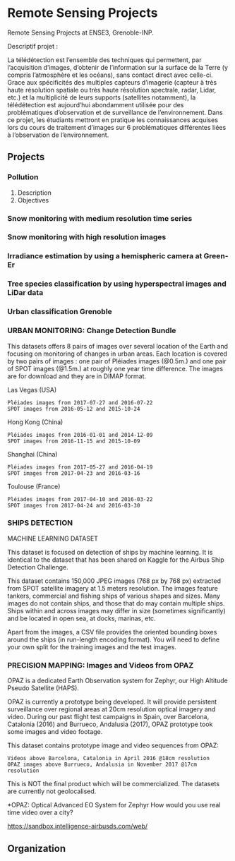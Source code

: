 # Remote Sensing Projects

Remote Sensing Projects at ENSE3, Grenoble-INP.

Descriptif projet : 

La télédétection est l’ensemble des techniques qui permettent, par l’acquisition d’images, d’obtenir de l’information sur la surface de la Terre (y compris l’atmosphère et les océans), sans contact direct avec celle-ci. Grace aux spécificités des multiples capteurs d’imagerie (capteur à très haute résolution spatiale ou très haute résolution spectrale, radar, Lidar, etc.) et la multiplicité́ de leurs supports (satellites notamment), la télédétection est aujourd’hui abondamment utilisée pour des problématiques d’observation et de surveillance de l’environnement. 
Dans ce projet, les étudiants mettront en pratique les connaissances acquises lors du cours de traitement d’images sur 6 problématiques différentes liées à l’observation de l’environnement.

## Projects

### Pollution
1. Description
2. Objectives

### Snow monitoring with medium resolution time series

### Snow monitoring with high resolution images

### Irradiance estimation by using a hemispheric camera at Green-Er

### Tree species classification by using hyperspectral images and LiDar data

### Urban classification Grenoble

### URBAN MONITORING: Change Detection Bundle

This datasets offers 8 pairs of images over several location of the Earth and focusing on monitoring of changes in urban areas. Each location is covered by two pairs of images : one pair of Pléiades images (@0.5m.) and one pair of SPOT images (@1.5m.) at roughly one year time difference. The images are for download and they are in DIMAP format. 
 
Las Vegas (USA)

    Pléiades images from 2017-07-27 and 2016-07-22
    SPOT images from 2016-05-12 and 2015-10-24

Hong Kong (China)

    Pléiades images from 2016-01-01 and 2014-12-09
    SPOT images from 2016-11-15 and 2015-10-09

Shanghai (China)

    Pléiades images from 2017-05-27 and 2016-04-19
    SPOT images from 2017-04-23 and 2016-03-16

Toulouse (France)

    Pléiades images from 2017-04-10 and 2016-03-22
    SPOT images from 2017-04-24 and 2016-03-30



### SHIPS DETECTION
MACHINE LEARNING DATASET


This dataset is focused on detection of ships by machine learning. It is identical to the dataset that has been shared on Kaggle for the Airbus Ship Detection Challenge.

This dataset contains 150,000 JPEG images (768 px by 768 px) extracted from SPOT satellite imagery at 1.5 meters resolution. The images feature tankers, commercial and fishing ships of various shapes and sizes. Many images do not contain ships, and those that do may contain multiple ships. Ships within and across images may differ in size (sometimes significantly) and be located in open sea, at docks, marinas, etc.

Apart from the images, a CSV file provides the oriented bounding boxes around the ships (in run-length encoding format). You will need to define your own split for the training images and the test images.

### PRECISION MAPPING: Images and Videos from OPAZ

OPAZ is a dedicated Earth Observation system for Zephyr, our High Altitude Pseudo Satellite (HAPS).

OPAZ is currently a prototype being developed. It will provide persistent surveillance over regional areas at 20cm resolution optical imagery and video. During our past flight test campaigns in Spain, over Barcelona, Catalonia (2016) and Burrueco, Andalusia (2017), OPAZ prototype took some images and video footage. 

This dataset contains prototype image and video sequences from OPAZ:

    Videos above Barcelona, Catalonia in April 2016 @18cm resolution
    OPAZ images above Burrueco, Andalusia in November 2017 @17cm resolution

This is NOT the final product which will be commercialized. The datasets are currently not geolocalised.

*OPAZ: Optical Advanced EO System for Zephyr
How would you use real time video over a city?

https://sandbox.intelligence-airbusds.com/web/

## Organization


## 
